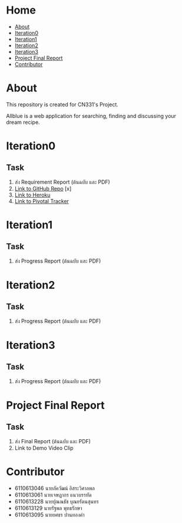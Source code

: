 # Home

- [About](#About)
- [Iteration0](#Iteration0)
- [Iteration1](#Iteration1)
- [Iteration2](#Iteration2)
- [Iteration3](#Iteration3)
- [Project Final Report](#Project-Final-Report)
- [Contributor](#Contributor)

# About

This repository is created for CN331's Project.

Allblue is a web application for searching, finding and discussing your dream recipe.

# Iteration0

## Task

1. ส่ง Requirement Report (ต้นฉบับ และ PDF)
2. [Link to GitHub Repo](https://github.com/6110613228/cn331-Project-Allblue) [x]
3. [Link to Heroku]()
4. [Link to Pivotal Tracker]()

# Iteration1

## Task
1. ส่ง Progress Report (ต้นฉบับ และ PDF)

# Iteration2

## Task

1. ส่ง Progress Report (ต้นฉบับ และ PDF)

# Iteration3

## Task

1. ส่ง Progress Report (ต้นฉบับ และ PDF)

# Project Final Report

## Task

1. ส่ง Final Report (ต้นฉบับ และ PDF)
2. Link to Demo Video Clip

# Contributor
- 6110613046 นายภัควัฒน์ อิสระวิศาลพล
- 6110613061 นายเจษฎากร แนวบรรทัด
- 6110613228 นายปุณณธัช บุณยรัตนสุนทร
- 6110613129 นายรัฐพล พุทธรักษา
- 6110613095 นายยศธร ปานทองคำ
